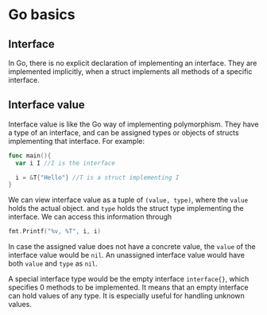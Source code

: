 # Go basics

## Interface

In Go, there is no explicit declaration of implementing an interface. They are implemented implicitly, when a struct implements all methods of a specific interface.

## Interface value

Interface value is like the Go way of implementing polymorphism. They have a type of an interface, and can be assigned types or objects of structs implementing that interface. For example:
```go
func main(){
  var i I //I is the interface

  i = &T{"Hello"} //T is a struct implementing I
}
```
We can view interface value as a tuple of `(value, type)`, where the `value` holds the actual object. and `type` holds the struct type implementing the interface. We can access this information through 
```go
fmt.Printf("%v, %T", i, i)
```

In case the assigned value does not have a concrete value, the `value` of the interface value would be `nil`. An unassigned interface value would have both `value` and `type` as `nil`.

A special interface type would be the empty interface `interface{}`, which specifies 0 methods to be implemented. It means that an empty interface can hold values of any type. It is especially useful for handling unknown values.